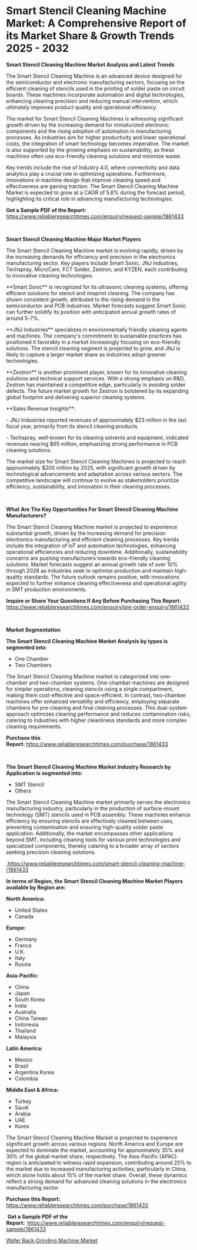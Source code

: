 <p><h1>Smart Stencil Cleaning Machine Market: A Comprehensive Report of its Market Share & Growth Trends 2025 - 2032</h1></p><p><strong>Smart Stencil Cleaning Machine Market Analysis and Latest Trends</strong></p>
<p><p>The Smart Stencil Cleaning Machine is an advanced device designed for the semiconductor and electronic manufacturing sectors, focusing on the efficient cleaning of stencils used in the printing of solder paste on circuit boards. These machines incorporate automation and digital technologies, enhancing cleaning precision and reducing manual intervention, which ultimately improves product quality and operational efficiency.</p><p>The market for Smart Stencil Cleaning Machines is witnessing significant growth driven by the increasing demand for miniaturized electronic components and the rising adoption of automation in manufacturing processes. As industries aim for higher productivity and lower operational costs, the integration of smart technology becomes imperative. The market is also supported by the growing emphasis on sustainability, as these machines often use eco-friendly cleaning solutions and minimize waste.</p><p>Key trends include the rise of Industry 4.0, where connectivity and data analytics play a crucial role in optimizing operations. Furthermore, innovations in machine design that improve cleaning speed and effectiveness are gaining traction. The Smart Stencil Cleaning Machine Market is expected to grow at a CAGR of 5.6% during the forecast period, highlighting its critical role in advancing manufacturing technologies.</p></p>
<p><strong>Get a Sample PDF of the Report:&nbsp;</strong> <a href="https://www.reliableresearchtimes.com/enquiry/request-sample/1861433?utm_campaign=2237&utm_medium=2&utm_source=Github&utm_content=ia&utm_term=12042025&utm_id=smart-stencil-cleaning-machine">https://www.reliableresearchtimes.com/enquiry/request-sample/1861433</a></p>
<p>&nbsp;</p>
<p><strong>Smart Stencil Cleaning Machine Major Market Players</strong></p>
<p><p>The Smart Stencil Cleaning Machine market is evolving rapidly, driven by the increasing demands for efficiency and precision in the electronics manufacturing sector. Key players include Smart Sonic, JNJ Industries, Techspray, MicroCare, FCT Solder, Zestron, and KYZEN, each contributing to innovative cleaning technologies.</p><p>**Smart Sonic** is recognized for its ultrasonic cleaning systems, offering efficient solutions for stencil and misprint cleaning. The company has shown consistent growth, attributed to the rising demand in the semiconductor and PCB industries. Market forecasts suggest Smart Sonic can further solidify its position with anticipated annual growth rates of around 5-7%.</p><p>**JNJ Industries** specializes in environmentally friendly cleaning agents and machines. The company's commitment to sustainable practices has positioned it favorably in a market increasingly focusing on eco-friendly solutions. The stencil cleaning segment is projected to grow, and JNJ is likely to capture a larger market share as industries adopt greener technologies.</p><p>**Zestron** is another prominent player, known for its innovative cleaning solutions and technical support services. With a strong emphasis on R&D, Zestron has maintained a competitive edge, particularly in avoiding solder defects. The future market growth for Zestron is bolstered by its expanding global footprint and delivering superior cleaning systems.</p><p>**Sales Revenue Insights**: </p><p>- JNJ Industries reported revenues of approximately $23 million in the last fiscal year, primarily from its stencil cleaning products.</p><p>- Techspray, well-known for its cleaning solvents and equipment, indicated revenues nearing $65 million, emphasizing strong performance in PCB cleaning solutions.</p><p>The market size for Smart Stencil Cleaning Machines is projected to reach approximately $200 million by 2025, with significant growth driven by technological advancements and adaptation across various sectors. The competitive landscape will continue to evolve as stakeholders prioritize efficiency, sustainability, and innovation in their cleaning processes.</p></p>
<p>&nbsp;</p>
<p><strong>What Are The Key Opportunities For Smart Stencil Cleaning Machine Manufacturers?</strong></p>
<p><p>The Smart Stencil Cleaning Machine market is projected to experience substantial growth, driven by the increasing demand for precision electronics manufacturing and efficient cleaning processes. Key trends include the integration of IoT and automation technologies, enhancing operational efficiencies and reducing downtime. Additionally, sustainability concerns are pushing manufacturers towards eco-friendly cleaning solutions. Market forecasts suggest an annual growth rate of over 10% through 2028 as industries seek to optimize production and maintain high-quality standards. The future outlook remains positive, with innovations expected to further enhance cleaning effectiveness and operational agility in SMT production environments.</p></p>
<p><strong>Inquire or Share Your Questions If Any Before Purchasing This Report:</strong> <a href="https://www.reliableresearchtimes.com/enquiry/pre-order-enquiry/1861433?utm_campaign=2237&utm_medium=2&utm_source=Github&utm_content=ia&utm_term=12042025&utm_id=smart-stencil-cleaning-machine">https://www.reliableresearchtimes.com/enquiry/pre-order-enquiry/1861433</a></p>
<p>&nbsp;</p>
<p><strong>Market Segmentation</strong></p>
<p><strong>The Smart Stencil Cleaning Machine Market Analysis by types is segmented into:</strong></p>
<p><ul><li>One Chamber</li><li>Two Chambers</li></ul></p>
<p><p>The Smart Stencil Cleaning Machine market is categorized into one-chamber and two-chamber systems. One-chamber machines are designed for simpler operations, cleaning stencils using a single compartment, making them cost-effective and space-efficient. In contrast, two-chamber machines offer enhanced versatility and efficiency, employing separate chambers for pre-cleaning and final cleaning processes. This dual-system approach optimizes cleaning performance and reduces contamination risks, catering to industries with higher cleanliness standards and more complex cleaning requirements.</p></p>
<p><strong>Purchase this Report:&nbsp;</strong><a href="https://www.reliableresearchtimes.com/purchase/1861433?utm_campaign=2237&utm_medium=2&utm_source=Github&utm_content=ia&utm_term=12042025&utm_id=smart-stencil-cleaning-machine">https://www.reliableresearchtimes.com/purchase/1861433</a></p>
<p>&nbsp;</p>
<p><strong>The Smart Stencil Cleaning Machine Market Industry Research by Application is segmented into:</strong></p>
<p><ul><li>SMT Stencil</li><li>Others</li></ul></p>
<p><p>The Smart Stencil Cleaning Machine market primarily serves the electronics manufacturing industry, particularly in the production of surface-mount technology (SMT) stencils used in PCB assembly. These machines enhance efficiency by ensuring stencils are effectively cleaned between uses, preventing contamination and ensuring high-quality solder paste application. Additionally, the market encompasses other applications beyond SMT, including cleaning tools for various print technologies and specialized components, thereby catering to a broader array of sectors seeking precision cleaning solutions.</p></p>
<p><a href="https://www.reliableresearchtimes.com/smart-stencil-cleaning-machine-r1861433?utm_campaign=2237&utm_medium=2&utm_source=Github&utm_content=ia&utm_term=12042025&utm_id=smart-stencil-cleaning-machine">&nbsp;https://www.reliableresearchtimes.com/smart-stencil-cleaning-machine-r1861433</a></p>
<p><strong>In terms of Region, the Smart Stencil Cleaning Machine Market Players available by Region are:</strong></p>
<p>
    <p> <strong> North America: </strong>
        <ul>
            <li>United States</li>
            <li>Canada</li>
        </ul>
        </p> 
    <p> <strong> Europe: </strong>
        <ul>
            <li>Germany</li>
            <li>France</li>
            <li>U.K.</li>
            <li>Italy</li>
            <li>Russia</li>
        </ul>
        </p> 
    <p> <strong> Asia-Pacific: </strong>
        <ul>
            <li>China</li>
            <li>Japan</li>
            <li>South Korea</li>
            <li>India</li>
            <li>Australia</li>
            <li>China Taiwan</li>
            <li>Indonesia</li>
            <li>Thailand</li>
            <li>Malaysia</li>
        </ul>
        </p> 
    <p> <strong> Latin America: </strong>
        <ul>
            <li>Mexico</li>
            <li>Brazil</li>
            <li>Argentina Korea</li>
            <li>Colombia</li>
        </ul>
        </p> 
    <p> <strong> Middle East & Africa: </strong>
        <ul>
            <li>Turkey</li>
            <li>Saudi</li>
            <li>Arabia</li>
            <li>UAE</li>
            <li>Korea</li>
        </ul>
    </p>
    </p>
<p><p>The Smart Stencil Cleaning Machine Market is projected to experience significant growth across various regions. North America and Europe are expected to dominate the market, accounting for approximately 35% and 30% of the global market share, respectively. The Asia-Pacific (APAC) region is anticipated to witness rapid expansion, contributing around 25% to the market due to increased manufacturing activities, particularly in China, which alone holds about 15% of the market share. Overall, these dynamics reflect a strong demand for advanced cleaning solutions in the electronics manufacturing sector.</p></p>
<p><strong>Purchase this Report: </strong><a href="https://www.reliableresearchtimes.com/purchase/1861433?utm_campaign=2237&utm_medium=2&utm_source=Github&utm_content=ia&utm_term=12042025&utm_id=smart-stencil-cleaning-machine">https://www.reliableresearchtimes.com/purchase/1861433</a></p>
<p>&nbsp;<strong>Get a Sample PDF of the Report:&nbsp;&nbsp;</strong><a href="https://www.reliableresearchtimes.com/enquiry/request-sample/1861433?utm_campaign=2237&utm_medium=2&utm_source=Github&utm_content=ia&utm_term=12042025&utm_id=smart-stencil-cleaning-machine">https://www.reliableresearchtimes.com/enquiry/request-sample/1861433</a></p>
<p><strong></strong></p>
<p><p><a href="https://github.com/mcfred89/Market-Research-Report-List-1/blob/main/wafer-back-grinding-machine-market.md?utm_campaign=2237&utm_medium=2&utm_source=Github&utm_content=ia&utm_term=12042025&utm_id=smart-stencil-cleaning-machine">Wafer Back-Grinding Machine Market</a></p></p>
